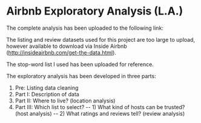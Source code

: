 # Airbnb Exploratory Analysis (L.A.)

The complete analysis has been uploaded to the following link:

The listing and review datasets used for this project are too large to upload, however available to download via Inside Airbnb (http://insideairbnb.com/get-the-data.html).

The stop-word list I used has been uploaded for reference.

The exploratory analysis has been developed in three parts:
1. Pre: Listing data cleaning
2. Part I: Description of data
3. Part II: Where to live?  (location analysis)
4. Part III: Which list to select?
-- 1) What kind of hosts can be trusted? (host analysis)
-- 2) What ratings and reviews tell? (review analysis)
